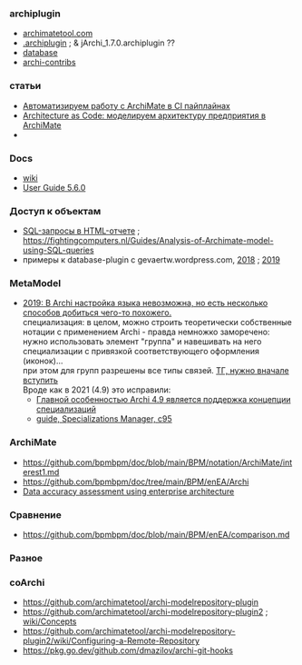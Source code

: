 ### archiplugin
- [archimatetool.com](https://www.archimatetool.com/plugins/)
- [.archiplugin](https://github.com/manusasi/web?ysclid=mc2vx9olpk844575136) ; & jArchi_1.7.0.archiplugin ??
- [database](https://github.com/archi-contribs/database-plugin)  
- [archi-contribs](https://github.com/orgs/archi-contribs/repositories?type=all)

### статьи
- [Автоматизируем работу с ArchiMate в CI пайплайнах](https://habr.com/ru/articles/583314/)
- [Architecture as Code: моделируем архитектуру предприятия в ArchiMate](https://habr.com/ru/companies/otus/articles/885594/)
- 
### Docs
- [wiki](https://github.com/archimatetool/archi/wiki)
- [User Guide 5.6.0](https://www.archimatetool.com/downloads/archi/Archi%20User%20Guide.pdf)

### Доступ к объектам
- [SQL-запросы в HTML-отчете](https://github.com/archimatetool/archi/wiki/SQL-queries-in-the-HTML-report) ; https://fightingcomputers.nl/Guides/Analysis-of-Archimate-model-using-SQL-queries
- примеры к database-plugin с gevaertw.wordpress.com, [2018](https://gevaertw.wordpress.com/2018/12/10/querying-the-archi-db-to-get-relations/) ; [2019](https://gevaertw.wordpress.com/2019/08/09/generating-sql-queries-for-the-archi-database/)

### MetaModel
- [2019: В Archi настройка языка невозможна, но есть несколько способов добиться чего-то похожего.](https://github.com/archimatetool/archi/wiki/ArchiMate-language-customization-in-Archi)  
специализация:  в целом, можно строить теоретически собственные нотации с применением Archi - правда немножко заморечено:  
нужно использовать элемент "группа" и навешивать на него специализации с привязкой соответствующего оформления (иконок)...   
при этом для групп разрешены все типы связей. [ТГ, нужно вначале вступить](https://t.me/c/1304614627/29136)  
Вроде как в 2021 (4.9) это исправили: 
  - [Главной особенностью Archi 4.9 является поддержка концепции специализаций](https://www.archimatetool.com/blog/2021/10/12/archi-4-9/)
  - [guide, Specializations Manager, c95](https://www.archimatetool.com/downloads/archi/Archi%20User%20Guide.pdf#page=95)

### ArchiMate
- https://github.com/bpmbpm/doc/blob/main/BPM/notation/ArchiMate/interest1.md
- https://github.com/bpmbpm/doc/tree/main/BPM/enEA/Archi
- [Data accuracy assessment using enterprise architecture](https://www.researchgate.net/publication/220478871_Data_accuracy_assessment_using_enterprise_architecture)  

### Сравнение
- https://github.com/bpmbpm/doc/blob/main/BPM/enEA/comparison.md
### Разное

### coArchi
- https://github.com/archimatetool/archi-modelrepository-plugin
- https://github.com/archimatetool/archi-modelrepository-plugin2 ; [wiki/Concepts](https://github.com/archimatetool/archi-modelrepository-plugin2/wiki/Concepts)
- https://github.com/archimatetool/archi-modelrepository-plugin2/wiki/Configuring-a-Remote-Repository
- https://pkg.go.dev/github.com/dmazilov/archi-git-hooks
